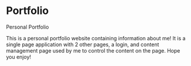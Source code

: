 # Portfolio
Personal Portfolio

This is a personal portfolio website containing information about me! It is a single page application with 2 other pages, a login, and content management page used by me to control the content on the page. Hope you enjoy!
